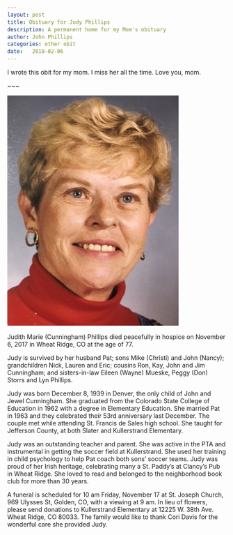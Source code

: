 ```yaml
---
layout: post
title: Obituary for Judy Phillips
description: A permanent home for my Mom's obituary  
author: John Phillips
categories: other obit
date:   2018-02-06
---
```


I wrote this obit for my mom. I miss her all the time. Love you, mom.

<p class="center">~~~</p>

<img src="/img/Judy-Phillips.jpg" class="float">

Judith Marie (Cunningham) Phillips died peacefully in hospice on November 6, 2017 in Wheat Ridge, CO at the age of 77.

Judy is survived by her husband Pat; sons Mike (Christi) and John (Nancy); grandchildren Nick, Lauren and Eric; cousins Ron, Kay, John and Jim Cunningham; and sisters-in-law Eileen (Wayne) Mueske, Peggy (Don) Storrs and Lyn Phillips.

Judy was born December 8, 1939 in Denver, the only child of John and Jewel Cunningham. She graduated from the Colorado State College of Education in 1962 with a degree in Elementary Education. She married Pat in 1963 and they celebrated their 53rd anniversary last December. The couple met while attending St. Francis de Sales high school. She taught for Jefferson County, at both Slater and Kullerstrand Elementary.

Judy was an outstanding teacher and parent. She was active in the PTA and instrumental in getting the soccer field at Kullerstrand. She used her training in child psychology to help Pat coach both sons’ soccer teams. Judy was proud of her Irish heritage, celebrating many a St. Paddy’s at Clancy’s Pub in Wheat Ridge. She loved to read and belonged to the neighborhood book club for more than 30 years. 

A funeral is scheduled for 10 am Friday, November 17 at St. Joseph Church, 969 Ulysses St, Golden, CO, with a viewing at 9 am. In lieu of flowers, please send donations to Kullerstrand Elementary at 12225 W. 38th Ave. Wheat Ridge, CO 80033. The family would like to thank Cori Davis for the wonderful care she provided Judy.